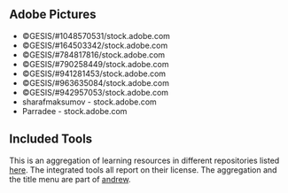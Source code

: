 ## Adobe Pictures

- ©GESIS/#1048570531/stock.adobe.com
- ©GESIS/#164503342/stock.adobe.com
- ©GESIS/#784817816/stock.adobe.com
- ©GESIS/#790258449/stock.adobe.com
- ©GESIS/#941281453/stock.adobe.com
- ©GESIS/#963635084/stock.adobe.com
- ©GESIS/#942957053/stock.adobe.com
- sharafmaksumov - stock.adobe.com
- Parradee - stock.adobe.com



## Included Tools

This is an aggregation of learning resources in different repositories listed [here](status.html). The integrated tools all report on their license.
The aggregation and the title menu are part of [andrew](https://github.com/GESIS-Methods-Hub/andrew). 

